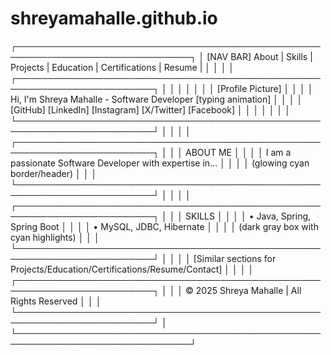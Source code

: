 # shreyamahalle.github.io


┌──────────────────────────────────────────────────────────────────────────────┐
│  [NAV BAR] About | Skills | Projects | Education | Certifications | Resume |  │
│                                                                              │
│  ┌────────────────────────────────────────────────────────────────────────┐  │
│  │                                                                        │  │
│  │   [Profile Picture]                                                    │  │
│  │   Hi, I'm Shreya Mahalle - Software Developer [typing animation]       │  │
│  │   [GitHub] [LinkedIn] [Instagram] [X/Twitter] [Facebook]               │  │
│  │                                                                        │  │
│  └────────────────────────────────────────────────────────────────────────┘  │
│                                                                              │
│  ┌────────────────────────────────────────────────────────────────────────┐  │
│  │  ABOUT ME                                                              │  │
│  │  I am a passionate Software Developer with expertise in...             │  │
│  │  (glowing cyan border/header)                                         │  │
│  └────────────────────────────────────────────────────────────────────────┘  │
│                                                                              │
│  ┌────────────────────────────────────────────────────────────────────────┐  │
│  │  SKILLS                                                                │  │
│  │  • Java, Spring, Spring Boot                                           │  │
│  │  • MySQL, JDBC, Hibernate                                              │  │
│  │  (dark gray box with cyan highlights)                                  │  │
│  └────────────────────────────────────────────────────────────────────────┘  │
│                                                                              │
│  [Similar sections for Projects/Education/Certifications/Resume/Contact]     │
│                                                                              │
│  ┌────────────────────────────────────────────────────────────────────────┐  │
│  │  © 2025 Shreya Mahalle | All Rights Reserved                           │  │
│  └────────────────────────────────────────────────────────────────────────┘  │
└──────────────────────────────────────────────────────────────────────────────┘
